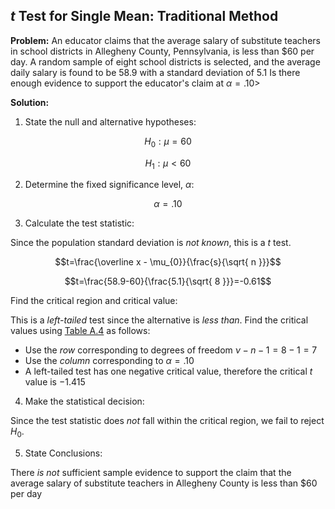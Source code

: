 ## $t$ Test for Single Mean: Traditional Method

**Problem:** An educator claims that the average salary of substitute teachers in school districts in Allegheny County, Pennsylvania, is less than $60 per day. A random sample of eight school districts is selected, and the average daily salary is found to be 58.9 with a standard deviation of 5.1 Is there enough evidence to support the educator's claim at $\alpha=.10$>

**Solution:**

1. State the null and alternative hypotheses:

$$H_{0}:\mu=60$$

$$H_{1}:\mu<60$$

2. Determine the fixed significance level, $\alpha$:

$$\alpha=.10$$

3. Calculate the test statistic:

Since the population standard deviation is _not known_, this is a $t$ test.

$$t=\frac{\overline x - \mu_{0}}{\frac{s}{\sqrt{ n }}}$$

$$t=\frac{58.9-60}{\frac{5.1}{\sqrt{ 8 }}}=-0.61$$

Find the critical region and critical value:

This is a _left-tailed_ test since the alternative is _less than_. Find the critical values using [Table A.4](./Resources/Table_A4.pdf) as follows:
- Use the _row_ corresponding to degrees of freedom $\nu-n-1=8-1=7$
- Use the _column_ corresponding to $\alpha=.10$
- A left-tailed test has one negative critical value, therefore the critical $t$ value is $-1.415$

4. Make the statistical decision:

Since the test statistic does _not_ fall within the critical region, we fail to reject $H_{0}$.

5. State Conclusions:

There _is not_ sufficient sample evidence to support the claim that the average salary of substitute teachers in Allegheny County is less than $60 per day